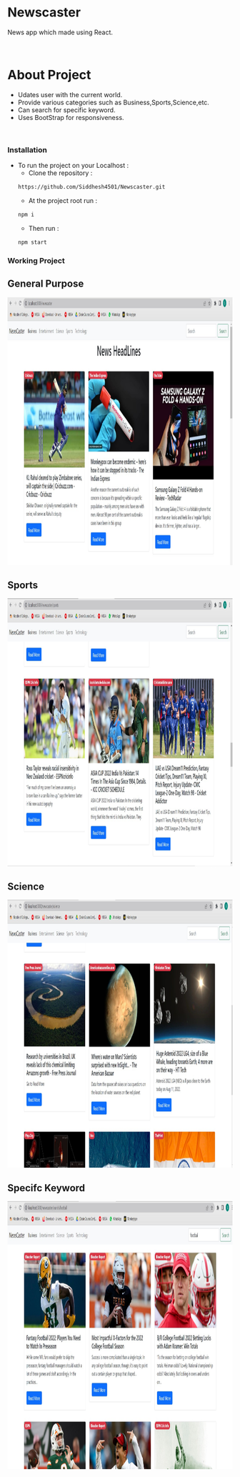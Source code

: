 # Newscaster
News app which made using React.

</br>

# About Project
- Udates user with the current world.
- Provide various categories such as Business,Sports,Science,etc.
- Can search for specific keyword.
- Uses BootStrap for responsiveness.
</br>

### Installation
* To run the project on your Localhost :
    * Clone the repository : 
    ```sh 
    https://github.com/Siddhesh4501/Newscaster.git
    ```
    * At the project root run : 
    ```sh 
    npm i
    ```
    * Then run : 
    ```sh 
    npm start
    ```

### Working Project 

## General Purpose
<img src="Images/general.jpg" width="1100" height="600"/>

## Sports
<img src="Images/sports.jpg" width="1100" height="600"/>

## Science
<img src="Images/science.jpg" width="1100" height="600"/>

## Specifc Keyword
<img src="Images/specific.jpg" width="1100" height="600"/>
